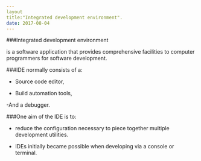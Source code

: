 ```yaml
---
layout
title:"Integrated development environment".
date: 2017-08-04
---
```


###Integrated development environment

is a software application that provides comprehensive facilities to computer programmers for software development.

###IDE normally consists of a:

- Source code editor,

- Build automation tools,

-And a debugger.

###One aim of the IDE is to:

- reduce the configuration necessary to piece together multiple development utilities.

- IDEs initially became possible when developing via a console or terminal. 




